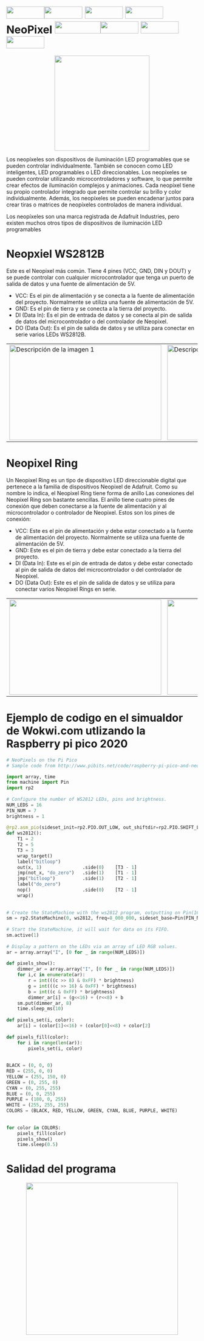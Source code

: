 # <img width="100" height="32" src="https://hackster.imgix.net/uploads/attachments/612650/giphy_SpgfnjAs5X.gif?auto=compress%2Cformat&gifq=35&w=740&h=555&fit=max"/><img width="100" height="32" src="https://hackster.imgix.net/uploads/attachments/612650/giphy_SpgfnjAs5X.gif?auto=compress%2Cformat&gifq=35&w=740&h=555&fit=max"/> <img width="100" height="32" src="https://hackster.imgix.net/uploads/attachments/612650/giphy_SpgfnjAs5X.gif?auto=compress%2Cformat&gifq=35&w=740&h=555&fit=max"/> <img width="100" height="32" src="https://hackster.imgix.net/uploads/attachments/612650/giphy_SpgfnjAs5X.gif?auto=compress%2Cformat&gifq=35&w=740&h=555&fit=max"/> NeoPixel <img width="120" height="32" src="https://hackster.imgix.net/uploads/attachments/612650/giphy_SpgfnjAs5X.gif?auto=compress%2Cformat&gifq=35&w=740&h=555&fit=max"/><img width="100" height="32" src="https://hackster.imgix.net/uploads/attachments/612650/giphy_SpgfnjAs5X.gif?auto=compress%2Cformat&gifq=35&w=740&h=555&fit=max"/> <img width="100" height="32" src="https://hackster.imgix.net/uploads/attachments/612650/giphy_SpgfnjAs5X.gif?auto=compress%2Cformat&gifq=35&w=740&h=555&fit=max"/><img width="100" height="32" src="https://hackster.imgix.net/uploads/attachments/612650/giphy_SpgfnjAs5X.gif?auto=compress%2Cformat&gifq=35&w=740&h=555&fit=max"/> 

<p align="center">
  <img width="250" height="250" src="https://http2.mlstatic.com/D_NQ_NP_795368-MLM53302232527_012023-W.jpg">
</p>


Los neopíxeles son dispositivos de iluminación LED programables que se pueden controlar individualmente. También se conocen como LED inteligentes, LED programables o LED direccionables. 
Los neopíxeles se pueden controlar utilizando microcontroladores y software, lo que permite crear efectos de iluminación complejos y animaciones. Cada neopíxel tiene su propio controlador integrado que permite controlar su brillo y color individualmente. Además, los neopíxeles se pueden encadenar juntos para crear tiras o matrices de neopíxeles controlados de manera individual.

Los neopíxeles son una marca registrada de Adafruit Industries, pero existen muchos otros tipos de dispositivos de iluminación LED programables

# Neopxiel WS2812B 
Este es el Neopixel más común. Tiene 4 pines (VCC, GND, DIN y DOUT) y se puede controlar con cualquier microcontrolador que tenga un puerto de salida de datos y una fuente de alimentación de 5V.

- VCC: Es el pin de alimentación y se conecta a la fuente de alimentación del proyecto. Normalmente se utiliza una fuente de alimentación de 5V.
- GND: Es el pin de tierra y se conecta a la tierra del proyecto.
- DI (Data In): Es el pin de entrada de datos y se conecta al pin de salida de datos del microcontrolador o del controlador de Neopixel.
- DO (Data Out): Es el pin de salida de datos y se utiliza para conectar en serie varios LEDs WS2812B.

<table>
  <tr>
    <td>
      <img src="https://http2.mlstatic.com/D_NQ_NP_908147-MLM31224377577_062019-O.webp" alt="Descripción de la imagen 1" width="400" height="250">
    </td>
    <td>
      <img src="https://http2.mlstatic.com/D_NQ_NP_863306-MLM31224378019_062019-O.webp" alt="Descripción de la imagen 2" width="400" height="250">
    </td>
    <td>
      <img src="https://m.media-amazon.com/images/I/81EvVf-1K1L.jpg" alt="Descripción de la imagen 3" width="400" height="250">
    </td>
  </tr>
</table>

# Neopixel Ring
Un Neopixel Ring es un tipo de dispositivo LED direccionable digital que pertenece a la familia de dispositivos Neopixel de Adafruit. Como su nombre lo indica, el Neopixel Ring tiene forma de anillo
Las conexiones del Neopixel Ring son bastante sencillas. El anillo tiene cuatro pines de conexión que deben conectarse a la fuente de alimentación y al microcontrolador o controlador de Neopixel. Estos son los pines de conexión:

- VCC: Este es el pin de alimentación y debe estar conectado a la fuente de alimentación del proyecto. Normalmente se utiliza una fuente de alimentación de 5V.
- GND: Este es el pin de tierra y debe estar conectado a la tierra del proyecto.
- DI (Data In): Este es el pin de entrada de datos y debe estar conectado al pin de salida de datos del microcontrolador o del controlador de Neopixel.
- DO (Data Out): Este es el pin de salida de datos y se utiliza para conectar varios Neopixel Rings en serie.

<table>
  <tr>
    <td>
      <img src="https://boutique.semageek.com/741-large_default/neopixel-ring-with-12-led-rgb-led-and-driver-integrated.jpg" width="400" height="250">
    </td>
    <td>
      <img src="https://blog.moddable.com/blog/wp-content/uploads/2018/08/IMG_0860_1.gif"  width="330" height="250">
    </td>
    <td>
      <img src="https://europe1.discourse-cdn.com/arduino/original/4X/a/7/9/a796d2ba73f28db6bdee769b26120fb743151694.png" width="400" height="250">
    </td>
  </tr>
</table>




# Ejemplo de codigo en el simualdor de  Wokwi.com utlizando la Raspberry pi pico 2020 
```python
# NeoPixels on the Pi Pico
# Sample code from http://www.pibits.net/code/raspberry-pi-pico-and-neopixel-example-in-micropython.php

import array, time
from machine import Pin
import rp2
 
# Configure the number of WS2812 LEDs, pins and brightness.
NUM_LEDS = 16
PIN_NUM = 7
brightness = 1
 
@rp2.asm_pio(sideset_init=rp2.PIO.OUT_LOW, out_shiftdir=rp2.PIO.SHIFT_LEFT, autopull=True, pull_thresh=24)
def ws2812():
    T1 = 2
    T2 = 5
    T3 = 3
    wrap_target()
    label("bitloop")
    out(x, 1)               .side(0)    [T3 - 1]
    jmp(not_x, "do_zero")   .side(1)    [T1 - 1]
    jmp("bitloop")          .side(1)    [T2 - 1]
    label("do_zero")
    nop()                   .side(0)    [T2 - 1]
    wrap()
 
 
# Create the StateMachine with the ws2812 program, outputting on Pin(16).
sm = rp2.StateMachine(0, ws2812, freq=8_000_000, sideset_base=Pin(PIN_NUM))
 
# Start the StateMachine, it will wait for data on its FIFO.
sm.active(1)
 
# Display a pattern on the LEDs via an array of LED RGB values.
ar = array.array("I", [0 for _ in range(NUM_LEDS)])
 
def pixels_show():
    dimmer_ar = array.array("I", [0 for _ in range(NUM_LEDS)])
    for i,c in enumerate(ar):
        r = int(((c >> 8) & 0xFF) * brightness)
        g = int(((c >> 16) & 0xFF) * brightness)
        b = int((c & 0xFF) * brightness)
        dimmer_ar[i] = (g<<16) + (r<<8) + b
    sm.put(dimmer_ar, 8)
    time.sleep_ms(10)
 
def pixels_set(i, color):
    ar[i] = (color[1]<<16) + (color[0]<<8) + color[2]
 
def pixels_fill(color):
    for i in range(len(ar)):
        pixels_set(i, color)
 
 
BLACK = (0, 0, 0)
RED = (255, 0, 0)
YELLOW = (255, 150, 0)
GREEN = (0, 255, 0)
CYAN = (0, 255, 255)
BLUE = (0, 0, 255)
PURPLE = (180, 0, 255)
WHITE = (255, 255, 255)
COLORS = (BLACK, RED, YELLOW, GREEN, CYAN, BLUE, PURPLE, WHITE)
 
 
for color in COLORS:
    pixels_fill(color)
    pixels_show()
    time.sleep(0.5)
```

# Salidad del programa
<p align="center">
  <img width="400" height="400" src="https://i.ibb.co/4S5YbmV/simulador.gif">
</p>

